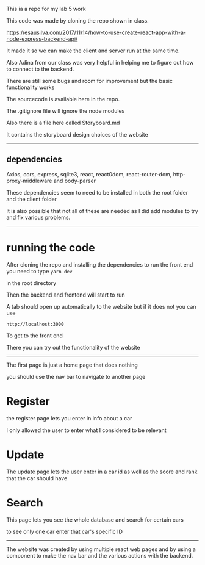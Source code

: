 This ia a repo for my lab 5 work

This code was made by cloning the repo shown in class.

https://esausilva.com/2017/11/14/how-to-use-create-react-app-with-a-node-express-backend-api/

It made it so we can make the client and server run at the same time.

Also Adina from our class was very helpful in helping me to figure out how to connect to the backend.

There are still some bugs and room for improvement but the basic functionality works

The sourcecode is available here in the repo.

The .gitignore file will ignore the node modules

Also there is a file here called Storyboard.md

It contains the storyboard design choices of the website

---


## dependencies
Axios, cors, express, sqlite3, react, react0dom, react-router-dom, http-proxy-middleware and body-parser

These dependencies seem to need to be installed in both the root folder and the client folder 

It is also possible that not all of these are needed as I did add modules to try and fix various problems.

---

# running the code

After cloning the repo and installing the dependencies to run the front end you need to type
` yarn dev `

in the root directory

Then the backend and frontend will start to run

A tab should open up automatically to the website but if it does not you can use

` http://localhost:3000  ` 

To get to the front end

There you can try out the functionality of the website

---

The first page is just a home page that does nothing

you should use the nav bar to navigate to another page

# Register

the register page lets you enter in info about a car 

I only allowed the user to enter what I considered to be relevant

# Update

The update page lets the user enter in a car id as well as the score and rank that the car should have

# Search

This page lets you see the whole database and search for certain cars

to see only one car enter that car's specific ID

---

The website was created by using multiple react web pages and by using a component to make the nav bar and the various actions with the backend.
